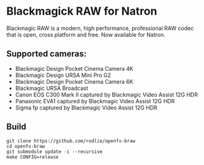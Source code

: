 # Blackmagick RAW for Natron

Blackmagic RAW is a modern, high performance, professional RAW codec that is open, cross platform and free. Now available for Natron.

## Supported cameras:

 * Blackmagic Design Pocket Cinema Camera 4K
 * Blackmagic Design URSA Mini Pro G2
 * Blackmagic Design Pocket Cinema Camera 6K
 * Blackmagic URSA Broadcast
 * Canon EOS C300 Mark II captured by Blackmagic Video Assist 12G HDR
 * Panasonic EVA1 captured by Blackmagic Video Assist 12G HDR
 * Sigma fp captured by Blackmagic Video Assist 12G HDR

## Build

```
git clone https://github.com/rodlie/openfx-braw
cd openfx-braw
git submodule update -i --recursive
make CONFIG=release
```
